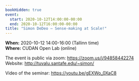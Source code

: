 ```yaml
---
bookHidden: true
event:
  start: 2020-10-12T14:00:00-00:00
  end: 2020-10-12T16:00:00-00:00
title: "Simon DeDeo – Sense-making at Scale!"
---
```


**When:** 2020-10-12 14:00-16:00 (Tallinn time)  
**Where:** CUDAN Open Lab (online)  

The event is public via zoom:  <https://zoom.us/j/94858442274>  
Website: <http://tuvalu.santafe.edu/~simon/>  

Video of the seminar: https://youtu.be/gEXWo_0XaC8
